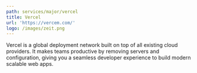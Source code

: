 ```yaml
---
path: services/major/vercel
title: Vercel
url: 'https://vercem.com/'
logo: /images/zeit.png
---
```

Vercel is a global deployment network built on top of all existing cloud providers. It makes teams productive by removing servers and configuration, giving you a seamless developer experience to build modern scalable web apps.
